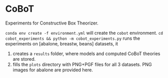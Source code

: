 # CoBoT

Experiments for Constructive Box Theorizer.

`conda env create -f environment.yml` will create the `cobot` environment.
`cd cobot_experiments && python -m cobot_experiments.py` runs the experiments on [abalone, breastw, beans] datasets, it
1. creates a `results` folder, where models and computed CoBoT theories are stored.
2. fills the `plots` directory with PNG+PGF files for all 3 datasets. PNG images for abalone are provided here. 